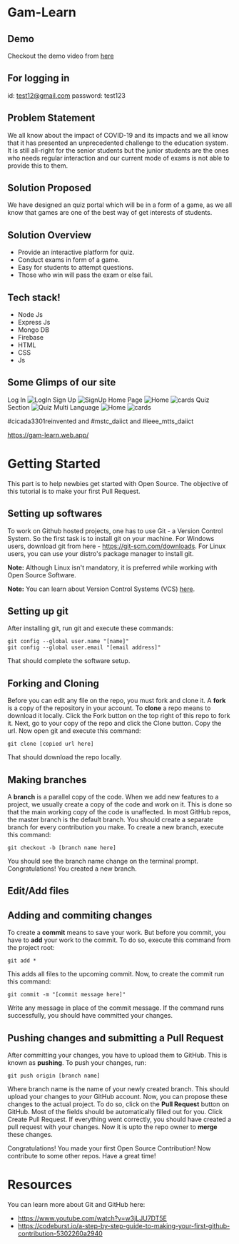 # Gam-Learn

## Demo
Checkout the demo video from [here](https://youtu.be/kVV4fNTQHBw)


## For logging in
id: test12@gmail.com
password: test123




## Problem Statement
We all know about the impact of COVID-19 and its impacts and we all know that it has presented an unprecedented challenge to the education system.  It is still all-right for the senior students but the junior students are the ones who needs regular interaction  and our current mode of exams is not able to provide this to them.

## Solution Proposed
We have designed an quiz portal which will be in a form of a game, as we all know that games are one of the best way of get interests of students. 

## Solution Overview
- Provide an interactive platform for quiz.
- Conduct exams in form of a game.
- Easy for students to attempt questions.
- Those who win will pass the exam or else fail.

## Tech stack!
- Node Js
- Express Js
- Mongo DB
- Firebase
- HTML
- CSS
- Js

## Some Glimps of our site
Log In
![LogIn](https://user-images.githubusercontent.com/64153988/120083840-3855eb80-c0e9-11eb-89bc-3dd53718819d.png)
Sign Up
![SignUp](https://user-images.githubusercontent.com/64153988/120083846-4441ad80-c0e9-11eb-8917-83fc6bf48107.png)
Home Page
![Home](https://user-images.githubusercontent.com/79957651/145426563-c62dc53a-1b27-4c1b-9ec1-8cc1b1e2e64b.png)
![cards](https://user-images.githubusercontent.com/79957651/145426477-4f15d218-e881-4556-83d3-ec77ebdebdaf.png)
Quiz Section
![Quiz](https://user-images.githubusercontent.com/64153988/120083845-43a91700-c0e9-11eb-859c-ddc0ae9c20ce.png)
Multi Language
![Home](https://user-images.githubusercontent.com/79957651/145426782-d37c6501-130a-4851-afcb-7d86983d1dcb.png)
![cards](https://user-images.githubusercontent.com/79957651/145426719-1c0bced6-4aaa-4bbd-b90f-9beb93c40433.png)


#cicada3301reinvented and #mstc_daiict and #ieee_mtts_daiict




https://gam-learn.web.app/

# Getting Started


This part is to help newbies get started with Open Source. The objective of this tutorial is to make your first Pull Request.
## Setting up softwares

To work on Github hosted projects, one has to use Git - a Version Control System. So the first task is to install git on your machine. For Windows users, download git from here - https://git-scm.com/downloads. For Linux users, you can use your distro's package manager to install git.

**Note:** Although Linux isn't mandatory, it is preferred while working with Open Source Software.

**Note:** You can learn about Version Control Systems (VCS) [here](https://www.atlassian.com/git/tutorials/what-is-version-control).

## Setting up git

After installing git, run git and execute these commands:

```
git config --global user.name "[name]"
git config --global user.email "[email address]"
```

That should complete the software setup.

## Forking and Cloning

Before you can edit any file on the repo, you must fork and clone it. A **fork** is a copy of the repository in your account. To **clone** a repo means to download it locally. Click the Fork button on the top right of this repo to fork it. Next, go to your copy of the repo and click the Clone button. Copy the url. Now open git and execute this command:

```
git clone [copied url here]
```

That should download the repo locally.

## Making branches

A **branch** is a parallel copy of the code. When we add new features to a project, we usually create a copy of the code and work on it. This is done so that the main working copy of the code is unaffected. In most GitHub repos, the master branch is the default branch. You should create a separate branch for every contribution you make. To create a new branch, execute this command:

```
git checkout -b [branch name here]
```

You should see the branch name change on the terminal prompt. Congratulations! You created a new branch.


## Edit/Add files

## Adding and commiting changes

To create a **commit** means to save your work. But before you commit, you have to **add** your work to the commit. To do so, execute this command from the project root:

```
git add *
```

This adds all files to the upcoming commit. Now, to create the commit run this command:

```
git commit -m "[commit message here]"
```

Write any message in place of the commit message. If the command runs successfully, you should have committed your changes.

## Pushing changes and submitting a Pull Request

After committing your changes, you have to upload them to GitHub. This is known as **pushing**. To push your changes, run:

```
git push origin [branch name]
```

Where branch name is the name of your newly created branch. This should upload your changes to *your* GitHub account. Now, you can propose these changes to the actual project. To do so, click on the **Pull Request** button on GitHub. Most of the fields should be automatically filled out for you. Click Create Pull Request. If everything went correctly, you should have created a pull request with your changes. Now it is upto the repo owner to **merge** these changes.

Congratulations! You made your first Open Source Contribution! Now contribute to some other repos. Have a great time!

# Resources

You can learn more about Git and GitHub here:

- https://www.youtube.com/watch?v=w3jLJU7DT5E
- https://codeburst.io/a-step-by-step-guide-to-making-your-first-github-contribution-5302260a2940



